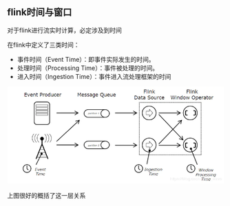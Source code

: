 ## flink时间与窗口

对于flink进行流实时计算，必定涉及到时间

在flink中定义了三类时间：

- 事件时间（Event Time）：即事件实际发生的时间。
- 处理时间（Processing Time）：事件被处理的时间。
- 进入时间（Ingestion Time）：事件进入流处理框架的时间

![img](image/3267951-5374e8f6fb1d2c8e)

上图很好的概括了这一层关系